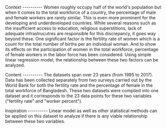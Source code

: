 Context ----------
Women roughly occupy half of the world's population but when it comes to the total workforce of a country, the percentage of male and female workers are rarely similar. This is even more prominent for the developing and underdeveloped countries. While several reasons such as the insufficient access to education, religious superstitions, lack of adequate infrastrucutres are responsible for this discrepancy, it goes way beyond these. One significant factor is the fertility rate of women which is a count for the total number of births per an individual woman. And to show its effects on the participation of women in the total workforce, percentage of female workers in the labor force has been considered. Using simple linear regression model, the relationship between these two factors can be analyzed.

Content ----------
The datasets span over 23 years (from 1995 to 2017). Data has been collected separately from two surveys carried out by the World Bank for both the fertility rate and the percentage of female in the total workforce of Bangladesh. These two datasets were compiled into one dataset and it corresponds to the 23 data points for these two variables ("fertility rate" and "worker percent").

Inspiration ----------
Linear model as well as other statistical methods can be applied on this dataset to analyze if there is any viable relationship between these two variables.
